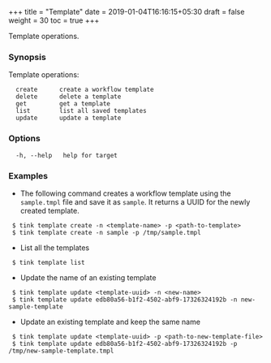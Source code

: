 +++
title = "Template"
date = 2019-01-04T16:16:15+05:30
draft = false
weight = 30
toc = true
+++

Template operations.

### Synopsis

Template operations:
```
  create      create a workflow template
  delete      delete a template
  get         get a template
  list        list all saved templates
  update      update a template
```

### Options

```
  -h, --help   help for target
```

### Examples

 - The following command creates a workflow template using the `sample.tmpl` file and save it as `sample`.
   It returns a UUID for the newly created template.
 ```
  $ tink template create -n <template-name> -p <path-to-template>
  $ tink template create -n sample -p /tmp/sample.tmpl
 ```

 - List all the templates
 ```
  $ tink template list
 ```

 - Update the name of an existing template
 ```
  $ tink template update <template-uuid> -n <new-name>
  $ tink template update edb80a56-b1f2-4502-abf9-17326324192b -n new-sample-template
 ```

 - Update an existing template and keep the same name
 ```
  $ tink template update <template-uuid> -p <path-to-new-template-file>
  $ tink template update edb80a56-b1f2-4502-abf9-17326324192b -p /tmp/new-sample-template.tmpl
 ```

